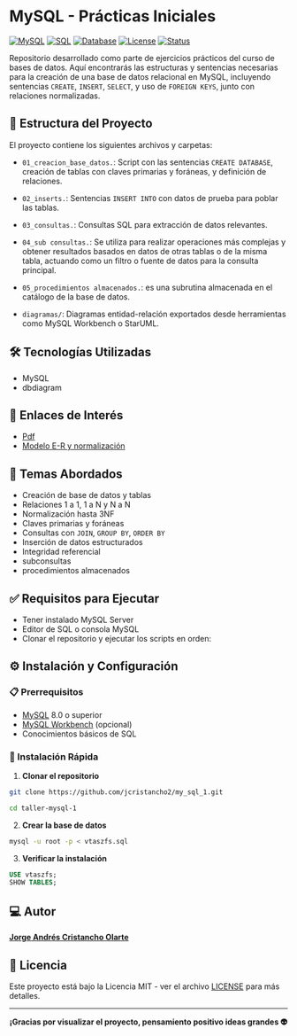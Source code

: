 # MySQL - Prácticas Iniciales

[![MySQL](https://img.shields.io/badge/MySQL-8.0+-4479A1?style=for-the-badge&logo=mysql&logoColor=white)](https://www.mysql.com/)
[![SQL](https://img.shields.io/badge/SQL-Query-336791?style=for-the-badge&logo=sql&logoColor=white)](https://www.w3schools.com/sql/)
[![Database](https://img.shields.io/badge/Database-Relational-336791?style=for-the-badge&logo=database&logoColor=white)](https://en.wikipedia.org/wiki/Relational_database)
[![License](https://img.shields.io/badge/License-MIT-yellow.svg?style=for-the-badge)](https://opensource.org/licenses/MIT)
[![Status](https://img.shields.io/badge/Status-Completed-brightgreen?style=for-the-badge)](https://github.com/yourusername/taller-mysql)


Repositorio desarrollado como parte de ejercicios prácticos del curso de bases de datos. Aquí encontrarás las estructuras y sentencias necesarias para la creación de una base de datos relacional en MySQL, incluyendo sentencias `CREATE`, `INSERT`, `SELECT`, y uso de `FOREIGN KEYS`, junto con relaciones normalizadas.


## 📁 Estructura del Proyecto

El proyecto contiene los siguientes archivos y carpetas:

- `01_creacion_base_datos.`: Script con las sentencias `CREATE DATABASE`, creación de tablas con claves primarias y foráneas, y definición de relaciones.
- `02_inserts.`: Sentencias `INSERT INTO` con datos de prueba para poblar las tablas.
- `03_consultas.`: Consultas SQL para extracción de datos relevantes.
- `04_sub consultas.`: Se utiliza para realizar operaciones más complejas y obtener resultados basados en datos de otras tablas o de la misma tabla, actuando como un filtro o fuente de datos para la consulta principal.
- `05_procedimientos almacenados.`: es una subrutina almacenada en el catálogo de la base de datos.

- `diagramas/`: Diagramas entidad-relación exportados desde herramientas como MySQL Workbench o StarUML.

## 🛠️ Tecnologías Utilizadas

- MySQL
- dbdiagram


## 🔗 Enlaces de Interés

- [Pdf](https://github.com/jcristancho2/my_sql_1/blob/main/Taller%20Mysql.pdf)
- [Modelo E-R y normalización](https://dbdiagram.io/d/68599f89f039ec6d36862fda)

## 📌 Temas Abordados

- Creación de base de datos y tablas
- Relaciones 1 a 1, 1 a N y N a N
- Normalización hasta 3NF
- Claves primarias y foráneas
- Consultas con `JOIN`, `GROUP BY`, `ORDER BY`
- Inserción de datos estructurados
- Integridad referencial
- subconsultas
- procedimientos almacenados

## ✅ Requisitos para Ejecutar

- Tener instalado MySQL Server
- Editor de SQL o consola MySQL
- Clonar el repositorio y ejecutar los scripts en orden:

## ⚙️ Instalación y Configuración

### 📋 Prerrequisitos

- [MySQL](https://www.mysql.com/downloads/) 8.0 o superior
- [MySQL Workbench](https://www.mysql.com/products/workbench/) (opcional)
- Conocimientos básicos de SQL

### 🚀 Instalación Rápida

1. **Clonar el repositorio**
```bash
git clone https://github.com/jcristancho2/my_sql_1.git

cd taller-mysql-1
```

2. **Crear la base de datos**
```bash
mysql -u root -p < vtaszfs.sql
```

3. **Verificar la instalación**
```sql
USE vtaszfs;
SHOW TABLES;
```


## 💻 Autor

[**Jorge Andrés Cristancho Olarte**](https://github.com/jcristancho2)

## 📄 Licencia

Este proyecto está bajo la Licencia MIT - ver el archivo [LICENSE](LICENSE) para más detalles.

---

<div align="center">

**¡Gracias por visualizar el proyecto, pensamiento positivo ideas grandes 👽️**


</div>
